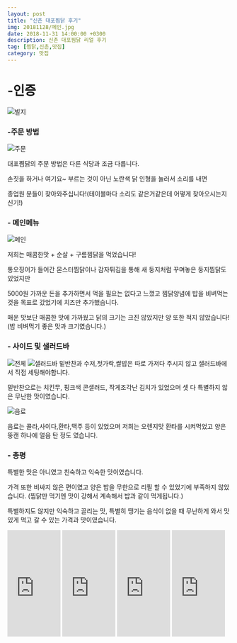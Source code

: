 ```yaml
---
layout: post
title: "신촌 대포찜닭 후기"
img: 20181128/메인.jpg
date: 2018-11-31 14:00:00 +0300
description: 신촌 대포찜닭 리얼 후기
tag: [찜닭,신촌,맛집]
category: 맛집
---
```


# -인증

![빌지]({{site.url}}/assets/img/20181128/빌지.jpg)

### -주문 방법

 ![주문]({{site.url}}/assets/img/20181128/주문.jpg)

 대포찜닭의 주문 방법은 다른 식당과 조금 다릅니다.
 
 손짓을 하거나 여기요~ 부르는 것이 아닌 노란색 닭 인형을 눌러서 소리를 내면
 
 종업원 분들이 찾아와주십니다!(테이블마다 소리도 같은거같은데 어떻게 찾아오시는지 신기!)

 
### - 메인메뉴

 ![메인]({{site.url}}/assets/img/20181128/메인.jpg)

 저희는 매콤한맛 + 순살 + 구름찜닭을 먹었습니다!
 
 통오징어가 들어간 몬스터찜닭이나 감자튀김을 통해 새 둥지처럼 꾸며놓은 둥지찜닭도 있었지만
 
 5000원 가까운 돈을 추가하면서 먹을 필요는 없다고 느꼈고 찜닭양념에 밥을 비벼먹는 것을 목표로 갔었기에 치즈만 추가했습니다.
 
 매운 맛보단 매콤한 맛에 가까웠고 닭의 크기는 크진 않았지만 양 또한 적지 않았습니다!
 (밥 비벼먹기 좋은 맛과 크기였습니다.)
 

### - 사이드 및 샐러드바

 ![전체]({{site.url}}/assets/img/20181128/전체.jpg)
 ![샐러드바]({{site.url}}/assets/img/20181128/샐러드바.jpg)
 밑반찬과 수저,젓가락,쌀밥은 따로 가져다 주시지 않고 샐러드바에서 직접 세팅해야합니다.
 
 밑반찬으로는 치킨무, 핑크색 콘샐러드, 작게조각난 김치가 있었으며 셋 다 특별하지 않은 무난한 맛이였습니다.
 
 ![음료]({{site.url}}/assets/img/20181128/음료.jpg)
 
 음료는 콜라,사이다,환타,맥주 등이 있었으며 저희는 오렌지맛 환타를 시켜먹었고 양은 뚱캔 하나에 얼음 탄 정도 였습니다.
 
 
### - 총평

 특별한 맛은 아니였고 친숙하고 익숙한 맛이였습니다.
 
 가격 또한 비싸지 않은 편이였고 양은 밥을 무한으로 리필 할 수 있었기에 부족하지 않았습니다.
 (찜닭만 먹기엔 맛이 강해서 계속해서 밥과 같이 먹게됩니다.)
 
 특별하지도 않지만 익숙하고 끌리는 맛, 특별히 땡기는 음식이 없을 때 무난하게 와서 맛있게 먹고 갈 수 있는 가격과 맛이였습니다.
 
 <iframe src="https://coupa.ng/bgd8RK" width="120" height="240" frameborder="0" scrolling="no"></iframe>
 <iframe src="https://coupa.ng/bgd803" width="120" height="240" frameborder="0" scrolling="no"></iframe>
 <iframe src="https://coupa.ng/bgd81d" width="120" height="240" frameborder="0" scrolling="no"></iframe>
 <iframe src="https://coupa.ng/bgd81x" width="120" height="240" frameborder="0" scrolling="no"></iframe>